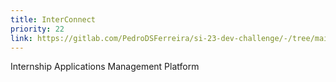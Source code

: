 ```yaml
---
title: InterConnect
priority: 22
link: https://gitlab.com/PedroDSFerreira/si-23-dev-challenge/-/tree/main/project
---
```


Internship Applications Management Platform
